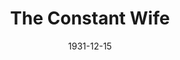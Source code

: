 ---
title: The Constant Wife
date: 1931-12-15
opening_date: 1931-12-15
closing_date:
layout: productions
playbill:
Theatre: Theatre Jacksonville
cast:
- Constance Middleton: Idella Wells
- Marie-Louise Durham: Louise Twitty
- Barbara Fawcett: Pearl DeMent
- Bernard Kersal: Perry Teeple
- Martha Culver: Sara Clark
- John Middleton, F.R.C.S.: Stuart Cavanagh
- Mortimer Durham: Winston Fowler
- Mrs. Culver: Zide F. Broward
- Bentley: Elmo Lehman, Jr.
crew:
- Director: Justine Rehnborg
- Staging: Anne C. Lalor
understudies:
orchestra:
---